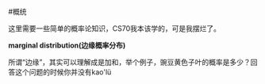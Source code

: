 #概统

这里需要一些简单的概率论知识，CS70我本该学的，可是我摆烂了。

**marginal distribution(边缘概率分布)**

所谓“边缘”，其实可以理解成是加和，举个例子，豌豆黄色子叶的概率是多少？回答这个问题的时候你并没有kao'lü